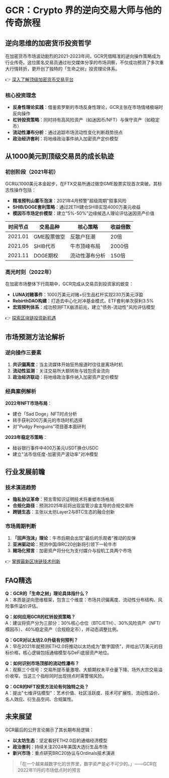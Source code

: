 # GCR：Crypto 界的逆向交易大师与他的传奇旅程

## 逆向思维的加密货币投资哲学

在加密货币市场波动剧烈的2021-2023年间，GCR凭借精准的逆向操作策略成为行业传奇。这位匿名交易员通过社交媒体分享的市场洞察，不仅成功预测了多次重大行情转折，更开创了独特的「生命之树」投资理论体系。

👉 [深入了解顶级加密货币交易平台](https://bit.ly/okx_welcome)

### 核心投资理念
- **反身性理论实践**：借鉴索罗斯的市场反身性理论，GCR主张在市场情绪极端时反向操作
- **杠铃投资策略**：同时持有高风险资产（如迷因币/NFT）与保守资产（如稳定币）
- **流动性瀑布分析**：通过追踪市场流动性变化判断趋势拐点
- **政治经济套利**：将地缘政治事件纳入加密资产定价模型

## 从1000美元到顶级交易员的成长轨迹

### 初创阶段（2021年初）
GCR以1000美元本金起步，在FTX交易所通过做空GME股票实现首次突破。其标志性操作包括：
- **精准预判山寨币泡沫**：2021年4月预警"超级周期"叙事风险
- **SHIB/DOGE套利策略**：通过2ETH建仓SHIB实现4000万美元收益
- **模因币市场定价模型**：建立"5%-50%"边缘候选人理论评估迷因资产价值

| 时间节点 | 交易品种 | 核心策略 | 收益倍数 |
|----------|----------|----------|----------|
| 2021.01 | GME股票做空 | 反散户狂潮 | 20倍 |
| 2021.05 | SHIB代币 | 牛市顶峰布局 | 2000倍 |
| 2021.11 | DOGE期权 | 流动性瀑布分析 | 150倍 |

### 高光时刻（2022年）
在加密市场整体下行周期中，GCR完成从交易员到投资家的蜕变：
- **LUNA对赌事件**：1000万美元对赌+衍生品杠杆实现230万美元浮盈
- **RebirthDAO构建**：打造去中心化对冲基金模式，ETF套利单次获利3.5%
- **宏观预判体系**：成功预测FTX崩溃前兆，建立"债务-流动性"风险评估模型

👉 [探索区块链投资新机遇](https://bit.ly/okx_welcome)

## 市场预测方法论解析

### 逆向操作三要素
1. **共识偏离度**：当主流媒体开始狂热报道时往往是离场时机
2. **流动性监测**：关注交易所大额转账与钱包资金流向
3. **政治经济联动**：将地缘政治事件纳入加密资产定价模型

### 经典案例解析
**2022年NFT市场布局**：
- 建仓「Sad Doge」NFT时点分析
- 转手获利200万美元的市场时机选择
- 对"Pudgy Penguins"项目基本面研判

**2023年稳定币策略**：
- 硅谷银行事件中400万美元USDT换仓USDC
- 建立"法币信任度-加密资产波动率"对冲模型

## 行业发展前瞻

### 技术演进趋势
- **隐私协议革命**：预言零知识证明技术将重塑市场格局
- **合规化路径**：预测2025年前将出现监管沙盒主导的合规交易所
- **跨链生态**：主张以太坊Layer2与BTC生态的融合创新

### 市场周期判断
1. **「回声泡沫」理论**：牛市后期会出现"最后的乐观者"推动的反弹
2. **亚洲驱动论**：预测中国/BRC20创新将引领下一轮牛市
3. **赌场化预言**：加密资产将分化为支付媒介与投机工具两个市场

👉 [掌握最新区块链技术创新](https://bit.ly/okx_welcome)

## FAQ精选

**Q：GCR的「生命之树」理论具体指什么？**  
A：本质是逆向思维框架，包含三个维度：市场共识偏离度、流动性分布结构、风险事件溢价评估。

**Q：如何应用GCR的杠铃投资策略？**  
A：建议将资产分为三部分：30%核心仓位（BTC/ETH）、30%风险资产（NFT/模因币）、40%稳定资产（合规稳定币），并动态调整比例。

**Q：GCR对以太坊2.0升级有何预判？**  
A：早在2021年就预测ETH2.0将推动以太坊成为"数字国债"，并给出1万美元的目标价格，核心逻辑包括通缩模型与DeFi底层资产地位。

**Q：如何识别市场顶部的流动性瀑布？**  
A：观察三个信号：交易所提币量激增、大额期权未平仓量下降、场外大宗交易溢价收窄。当这三个指标同时出现拐点时需警惕风险。

**Q：GCR的NFT投资方法论有何独特之处？**  
A：提出"七维评估模型"：艺术价值、社区活跃度、技术可扩展性、流动性溢价、名人效应、衍生品空间、合规属性。

## 未来展望

GCR最后的公开言论揭示了其长期布局逻辑：
- **以太坊生态**：坚定看好ETH2.0后的通缩经济模型
- **政治套利**：持续关注2024年美国大选衍生品市场
- **新兴市场**：重点研究BRC20协议与Ordinals技术演进

> 「在一个越来越数字化的世界里，数字资产是必不可少的。」——GCR在2022年11月的市场低点时的预言
